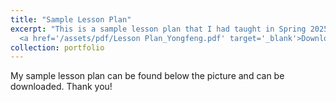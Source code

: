 ```yaml
---
title: "Sample Lesson Plan"
excerpt: "This is a sample lesson plan that I had taught in Spring 2025.<br/><img src='/images/sample_lesson_plan.png'><br/>
  <a href='/assets/pdf/Lesson Plan_Yongfeng.pdf' target='_blank'>Download PDF</a>"
collection: portfolio
---
```


My sample lesson plan can be found below the picture and can be downloaded. Thank you!
